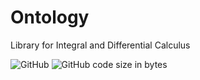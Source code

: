 # Ontology

Library for Integral and Differential Calculus

![GitHub](https://img.shields.io/github/license/ThiagoDSMarcelino/ontology?color=blue)
![GitHub code size in bytes](https://img.shields.io/github/languages/code-size/ThiagoDSMarcelino/ontology)
